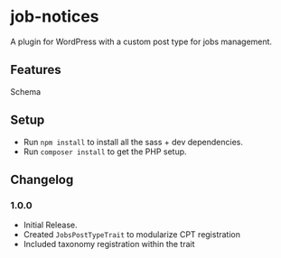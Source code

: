 # job-notices
A plugin for WordPress with a custom post type for jobs management.

## Features
Schema

## Setup
- Run `npm install` to install all the sass + dev dependencies.
- Run `composer install` to get the PHP setup.

## Changelog

### 1.0.0
- Initial Release.
- Created `JobsPostTypeTrait` to modularize CPT registration
- Included taxonomy registration within the trait
